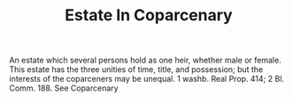 ---
title: Estate In Coparcenary
letter: E
permalink: "/definitions/bld-estate-in-coparcenary.html"
body: An estate which several persons hold as one heir, whether male or female. This
  estate has the three unities of time, title, and possession; but the interests of
  the coparceners may be unequal. 1 washb. Real Prop. 414; 2 Bl. Comm. 188. See Coparcenary
published_at: '2018-07-07'
source: Black's Law Dictionary 2nd Ed (1910)
layout: post
---
